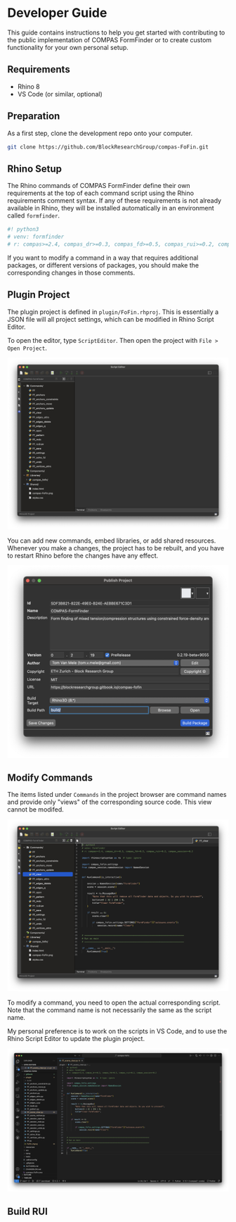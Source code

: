 # Developer Guide

This guide contains instructions to help you get started with contributing to the public implementation of COMPAS FormFinder
or to create custom functionality for your own personal setup.

## Requirements

* Rhino 8
* VS Code (or similar, optional)

## Preparation

As a first step, clone the development repo onto your computer.

```bash
git clone https://github.com/BlockResearchGroup/compas-FoFin.git
```

## Rhino Setup

The Rhino commands of COMPAS FormFinder define their own requirements
at the top of each command script using the Rhino requirements comment syntax.
If any of these requirements is not already available in Rhino,
they will be installed automatically in an environment called `formfinder`.

```python
#! python3
# venv: formfinder
# r: compas>=2.4, compas_dr>=0.3, compas_fd>=0.5, compas_rui>=0.2, compas_session>=0.2
```

If you want to modify a command in a way that requires additional packages,
or different versions of packages, you should make the corresponding changes in those comments.

## Plugin Project

The plugin project is defined in `plugin/FoFin.rhproj`.
This is essentially a JSON file will all project settings, which can be modified in Rhino Script Editor.

To open the editor, type `ScriptEditor`.
Then open the project with `File > Open Project`.

![Open FoFin.rhproj](gitbook/.gitbook/assets/Rhino_open-rhproj.png)

You can add new commands, embed libraries, or add shared resources.
Whenever you make a changes, the project has to be rebuilt,
and you have to restart Rhino before the changes have any effect.

![Build FoFin.rhproj](gitbook/.gitbook/assets/Rhino_build-rhproj.png)

## Modify Commands

The items listed under `Commands` in the project browser are command names
and provide only "views" of the corresponding source code.
This view cannot be modifed.

![View Command](gitbook/.gitbook/assets/Rhino_view-command.png)

To modify a command, you need to open the actual corresponding script.
Note that the command name is not necessarily the same as the script name.

My personal preference is to work on the scripts in VS Code,
and to use the Rhino Script Editor to update the plugin project.

![Edit Command](gitbook/.gitbook/assets/VSCode_edit-command.png)

## Build RUI
